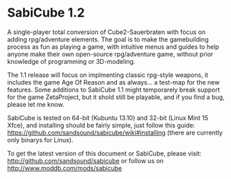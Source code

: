 SabiCube 1.2
============

A single-player total conversion of Cube2-Sauerbraten with focus on adding rpg/adventure elements.
The goal is to make the gamebuilding process as fun as playing a game, with intuitive menus and guides
to help anyone make their own open-source rpg/adventure game, without prior knowledge of programming or 3D-modeling.

The 1.1 release will focus on implmenting classic rpg-style weapons, it includes the game Age Of Reason and as always... a test-map for the new features. Some additions to SabiCube 1.1 might temporarely break support for the game ZetaProject, but it shold still be playable, and if you find a bug, please let me know.

SabiCube is tested on 64-bit (Kubuntu 13.10) and 32-bit (Linux Mint 15 Xfce), and installing should be fairly simple, just follow this guide: https://github.com/sandsound/sabicube/wiki#installing (there are currently only binarys for Linux).

To get the latest version of this document or SabiCube, please visit:
http://github.com/sandsound/sabicube or follow us on http://www.moddb.com/mods/sabicube
